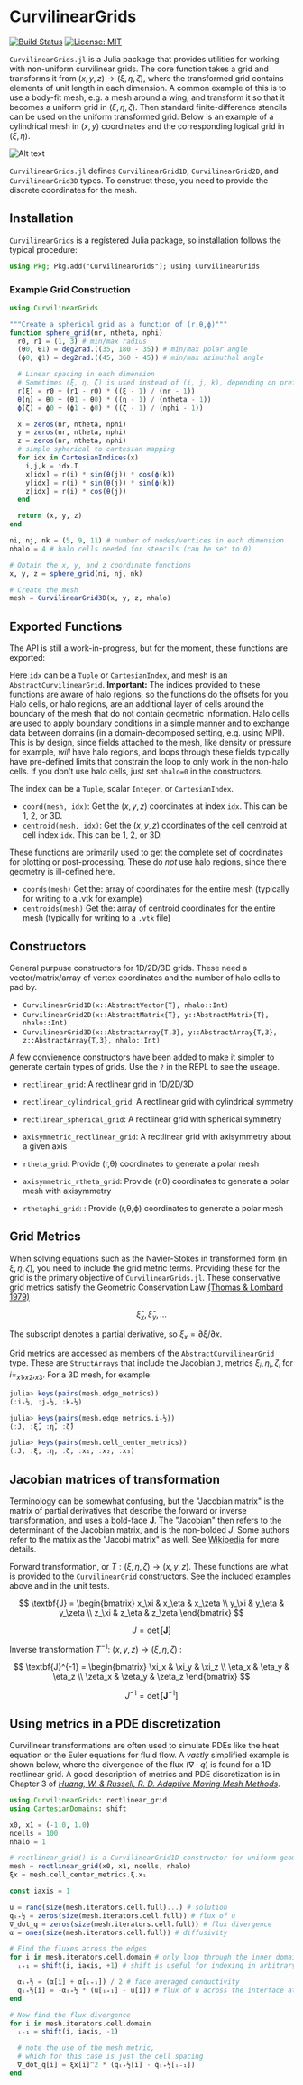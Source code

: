 # CurvilinearGrids

[![Build Status](https://github.com/smillerc/CurvilinearGrids.jl/workflows/CI/badge.svg)](https://github.com/smillerc/CurvilinearGrids.jl/actions/workflows/CI.yml?query=branch%3Amaster) [![License: MIT](https://img.shields.io/badge/License-MIT-success.svg)](https://opensource.org/licenses/MIT)


`CurvilinearGrids.jl` is a Julia package that provides utilities for working with non-uniform curvilinear grids. The core function takes a grid and transforms it from $(x,y,z) \rightarrow (\xi,\eta,\zeta)$, where the transformed grid contains elements of unit length in each dimension. A common example of this is to use a body-fit mesh, e.g. a mesh around a wing, and transform it so that it becomes a uniform grid in $(\xi,\eta,\zeta)$. Then standard finite-difference stencils can be used on the uniform transformed grid. Below is an example of a cylindrical mesh in $(x,y)$ coordinates and the corresponding logical grid in $(\xi,\eta)$.

![Alt text](docs/image.png)

`CurvilinearGrids.jl` defines `CurvilinearGrid1D`, `CurvilinearGrid2D`, and `CurvilinearGrid3D` types. To construct these, you need to provide the discrete coordinates for the mesh. 

## Installation
`CurvilinearGrids` is a registered Julia package, so installation follows the typical procedure:
```julia
using Pkg; Pkg.add("CurvilinearGrids"); using CurvilinearGrids
```

### Example Grid Construction
```julia
using CurvilinearGrids

"""Create a spherical grid as a function of (r,θ,ϕ)"""
function sphere_grid(nr, ntheta, nphi)
  r0, r1 = (1, 3) # min/max radius
  (θ0, θ1) = deg2rad.((35, 180 - 35)) # min/max polar angle
  (ϕ0, ϕ1) = deg2rad.((45, 360 - 45)) # min/max azimuthal angle

  # Linear spacing in each dimension
  # Sometimes (ξ, η, ζ) is used instead of (i, j, k), depending on preference
  r(ξ) = r0 + (r1 - r0) * ((ξ - 1) / (nr - 1))
  θ(η) = θ0 + (θ1 - θ0) * ((η - 1) / (ntheta - 1))
  ϕ(ζ) = ϕ0 + (ϕ1 - ϕ0) * ((ζ - 1) / (nphi - 1))

  x = zeros(nr, ntheta, nphi)
  y = zeros(nr, ntheta, nphi)
  z = zeros(nr, ntheta, nphi)
  # simple spherical to cartesian mapping
  for idx in CartesianIndices(x)
    i,j,k = idx.I
    x[idx] = r(i) * sin(θ(j)) * cos(ϕ(k))
    y[idx] = r(i) * sin(θ(j)) * sin(ϕ(k))
    z[idx] = r(i) * cos(θ(j))
  end

  return (x, y, z)
end

ni, nj, nk = (5, 9, 11) # number of nodes/vertices in each dimension
nhalo = 4 # halo cells needed for stencils (can be set to 0)

# Obtain the x, y, and z coordinate functions
x, y, z = sphere_grid(ni, nj, nk)

# Create the mesh
mesh = CurvilinearGrid3D(x, y, z, nhalo)
```
## Exported Functions

The API is still a work-in-progress, but for the moment, these functions are exported:

Here `idx` can be a `Tuple` or `CartesianIndex`, and mesh is an `AbstractCurvilinearGrid`. **Important:** The indices provided to these functions are aware of halo regions, so the functions do the offsets for you. Halo cells, or halo regions, are an additional layer of cells around the boundary of the mesh that do not contain geometric information. Halo cells are used to apply boundary conditions in a simple manner and to exchange data between domains (in a domain-decomposed setting, e.g. using MPI). This is by design, since fields attached to the mesh, like density or pressure for example, _will_ have halo regions, and loops through these fields typically have pre-defined limits that constrain the loop to only work in the non-halo cells. If you don't use halo cells, just set `nhalo=0` in the constructors.

The index can be a `Tuple`, scalar `Integer`, or `CartesianIndex`.
- `coord(mesh, idx)`: Get the $(x,y,z)$ coordinates at index `idx`. This can be 1, 2, or 3D.
- `centroid(mesh, idx)`:  Get the $(x,y,z)$ coordinates of the cell centroid at cell index `idx`. This can be 1, 2, or 3D.

These functions are primarily used to get the complete set of coordinates for plotting or post-processing. These do _not_ use halo regions, since there geometry is ill-defined here.
- `coords(mesh)` Get the: array of coordinates for the entire mesh (typically for writing to a .vtk for example)
- `centroids(mesh)` Get the: array of centroid coordinates for the entire mesh (typically for writing to a `.vtk` file)

## Constructors

General purpuse constructors for 1D/2D/3D grids. These need a vector/matrix/array of vertex coordinates and the number of halo cells to pad by.
- `CurvilinearGrid1D(x::AbstractVector{T}, nhalo::Int)`
- `CurvilinearGrid2D(x::AbstractMatrix{T}, y::AbstractMatrix{T}, nhalo::Int)`
- `CurvilinearGrid3D(x::AbstractArray{T,3}, y::AbstractArray{T,3}, z::AbstractArray{T,3}, nhalo::Int)`

A few convienence constructors have been added to make it simpler to generate certain types of grids. Use the `?` in the REPL to see the useage.

- `rectlinear_grid`: A rectlinear grid in 1D/2D/3D
- `rectlinear_cylindrical_grid`: A rectlinear grid with cylindrical symmetry
- `rectlinear_spherical_grid`: A rectlinear grid with spherical symmetry
- `axisymmetric_rectlinear_grid`: A rectlinear grid with axisymmetry about a given axis

- `rtheta_grid`: Provide (r,θ) coordinates to generate a polar mesh
- `axisymmetric_rtheta_grid`: Provide (r,θ) coordinates to generate a polar mesh with axisymmetry
- `rthetaphi_grid`: : Provide (r,θ,ϕ) coordinates to generate a polar mesh

## Grid Metrics

When solving equations such as the Navier-Stokes in transformed form (in $\xi,\eta,\zeta$), you need to include the grid metric terms. Providing these for the grid is the primary objective of `CurvilinearGrids.jl`. These conservative grid metrics satisfy the Geometric Conservation Law [(Thomas & Lombard 1979)](https://doi.org/10.2514/3.61273)

$$
\hat{\xi}_x, \hat{\xi}_y,...
$$

The subscript denotes a partial derivative, so $\xi_x = \partial \xi / \partial x$. 

Grid metrics are accessed as members of the `AbstractCurvilinearGrid` type. These are `StructArrays` that include the Jacobian `J`, metrics $\xi_i, \eta_i, \zeta_i$ for $i=_{x1}, _{x2}, _{x3}$. For a 3D mesh, for example:
```julia
julia> keys(pairs(mesh.edge_metrics))
(:i₊½, :j₊½, :k₊½)

julia> keys(pairs(mesh.edge_metrics.i₊½))
(:J, :ξ̂, :η̂, :ζ̂)

julia> keys(pairs(mesh.cell_center_metrics))
(:J, :ξ, :η, :ζ, :x₁, :x₂, :x₃)
```

## Jacobian matrices of transformation

Terminology can be somewhat confusing, but the "Jacobian matrix" is the matrix of partial derivatives that describe the forward or inverse transformation, and uses a bold-face $\textbf{J}$. The "Jacobian" then refers to the determinant of the Jacobian matrix, and is the non-bolded $J$. Some authors refer to the matrix as the "Jacobi matrix" as well. See [Wikipedia](https://en.wikipedia.org/wiki/Jacobian_matrix_and_determinant) for more details.

Forward transformation, or $T: (\xi,\eta,\zeta) \rightarrow (x,y,z)$. These functions are what is provided to the `CurvilinearGrid` constructors. See the included examples above and in the unit tests.

$$
\textbf{J} = 
\begin{bmatrix}
x_\xi & x_\eta & x_\zeta \\
y_\xi & y_\eta & y_\zeta \\
z_\xi & z_\eta & z_\zeta
\end{bmatrix}
$$

$$
J = \det [\textbf{J}]
$$

Inverse transformation $T^{-1}$: $(x,y,z) \rightarrow (\xi,\eta,\zeta)$ : 

$$
\textbf{J}^{-1} = 
\begin{bmatrix}
\xi_x   & \xi_y   & \xi_z   \\
\eta_x  & \eta_y  & \eta_z  \\
\zeta_x & \zeta_y & \zeta_z
\end{bmatrix}
$$

$$
J^{-1} = \det [\textbf{J}^{-1}]
$$

## Using metrics in a PDE discretization

Curvilinear transformations are often used to simulate PDEs like the heat equation or the Euler equations for fluid flow. A *vastly* simplified example is shown below, where the divergence of the flux ($\nabla \cdot q$) is found for a 1D rectlinear grid. A good description of metrics and PDE discretization is in Chapter 3 of [*Huang, W. & Russell, R. D. Adaptive Moving Mesh Methods*](https://link.springer.com/book/10.1007/978-1-4419-7916-2).


```julia
using CurvilinearGrids: rectlinear_grid
using CartesianDomains: shift

x0, x1 = (-1.0, 1.0)
ncells = 100
nhalo = 1

# rectlinear_grid() is a CurvilinearGrid1D constructor for uniform geometry
mesh = rectlinear_grid(x0, x1, ncells, nhalo)
ξx = mesh.cell_center_metrics.ξ.x₁

const iaxis = 1

u = rand(size(mesh.iterators.cell.full)...) # solution
qᵢ₊½ = zeros(size(mesh.iterators.cell.full)) # flux of u
∇_dot_q = zeros(size(mesh.iterators.cell.full)) # flux divergence
α = ones(size(mesh.iterators.cell.full)) # diffusivity

# Find the fluxes across the edges
for i in mesh.iterators.cell.domain # only loop through the inner domain (ignore halo region)
  ᵢ₊₁ = shift(i, iaxis, +1) # shift is useful for indexing in arbitrary dimensions

  αᵢ₊½ = (α[i] + α[ᵢ₊₁]) / 2 # face averaged conductivity
  qᵢ₊½[i] = -αᵢ₊½ * (u[ᵢ₊₁] - u[i]) # flux of u across the interface at ᵢ₊½
end

# Now find the flux divergence
for i in mesh.iterators.cell.domain
  ᵢ₋₁ = shift(i, iaxis, -1)

  # note the use of the mesh metric, 
  # which for this case is just the cell spacing
  ∇_dot_q[i] = ξx[i]^2 * (qᵢ₊½[i] - qᵢ₊½[ᵢ₋₁])
end
```
